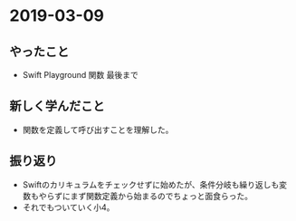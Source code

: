 # 2019-03-09

## やったこと

- Swift Playground 関数 最後まで

## 新しく学んだこと

- 関数を定義して呼び出すことを理解した。

## 振り返り

- Swiftのカリキュラムをチェックせずに始めたが、条件分岐も繰り返しも変数もやらずにまず関数定義から始まるのでちょっと面食らった。
- それでもついていく小4。

